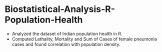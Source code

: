 # Biostatistical-Analysis-R-Population-Health
- Analyzed the dataset of Indian population health in R.
- Computed Lethality, Mortality and Sum of Cases of female pneumonia cases and found correlation with population density.
